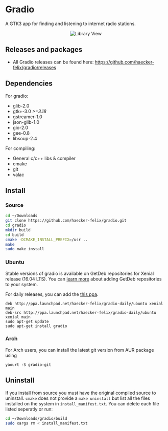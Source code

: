 # Gradio
A GTK3 app for finding and listening to internet radio stations.

<p align="center">
  <img alt="Library View" src="http://i.imgur.com/AOP92Mg.png" />
</p>

## Releases and packages
- All Gradio releases can be found here: https://github.com/haecker-felix/gradio/releases

## Dependencies
For gradio:
* glib-2.0
* gtk+-3.0 _>=3.18_
* gstreamer-1.0
* json-glib-1.0
* gio-2.0
* gee-0.8
* libsoup-2.4

For compiling:
* General c/c++ libs & compiler
* cmake
* git
* valac

## Install
### Source
```bash
cd ~/Downloads
git clone https://github.com/haecker-felix/gradio.git
cd gradio
mkdir build
cd build
cmake -DCMAKE_INSTALL_PREFIX=/usr ..
make
sudo make install
```

### Ubuntu

Stable versions of gradio is available on GetDeb repositories for Xenial release (16.04 LTS). You can [learn more](http://www.getdeb.net/updates/ubuntu/16.04/) about adding GetDeb repositories to your system.

For daily releases, you can add the [this ppa](https://code.launchpad.net/~haecker-felix/+archive/ubuntu/gradio-daily).
```shell
deb http://ppa.launchpad.net/haecker-felix/gradio-daily/ubuntu xenial main
deb-src http://ppa.launchpad.net/haecker-felix/gradio-daily/ubuntu xenial main
sudo apt-get update
sudo apt-get install gradio
```

### Arch
For Arch users, you can install the latest git version from AUR package using 
```
yaourt -S gradio-git
```

## Uninstall
If you install from source you must have the original compiled source to uninstall. `cmake` does not provide a `make uninstall` but list all the files installed on the system in `install_manifest.txt`. You can delete each file listed seperatly or run:
```bash
cd ~/Downloads/gradio/build
sudo xargs rm < install_manifest.txt
```

